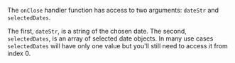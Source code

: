 The `onClose` handler function has access to two arguments: `dateStr` and `selectedDates`.

The first, `dateStr`, is a string of the chosen date.  The second, `selectedDates`, is an array of selected date objects. In many use cases `selectedDates` will have only one value but you'll still need to access it from index 0.